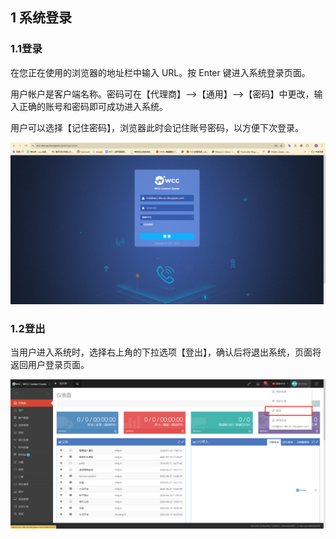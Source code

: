 ## 1 系统登录

### 1.1登录

在您正在使用的浏览器的地址栏中输入 URL。按 Enter 键进入系统登录页面。

用户帐户是客户端名称。密码可在【代理商】--&gt;【通用】--&gt;【密码】中更改，输入正确的账号和密码即可成功进入系统。

用户可以选择【记住密码】，浏览器此时会记住账号密码，以方便下次登录。  

![alt text](_static/images/client/media/image1.png)

### 1.2登出

当用户进入系统时，选择右上角的下拉选项【登出】，确认后将退出系统，页面将返回用户登录页面。  

![alt text](_static/images/client/media/image2.png)
